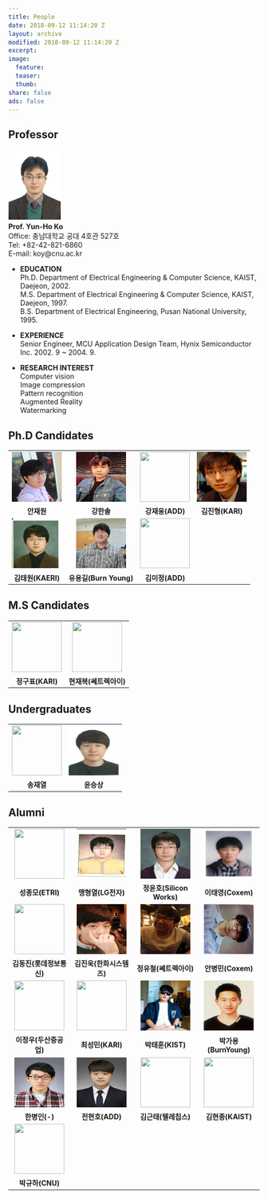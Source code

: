 ```yaml
---
title: People
date: 2018-09-12 11:14:20 Z
layout: archive
modified: 2018-09-12 11:14:20 Z
excerpt: 
image:
  feature: 
  teaser:
  thumb:
share: false
ads: false
---
```


## Professor
<!-- <table class="tbTy11" bordercolor="#FFFFFF" cellspacing="0" cellpadding="0" border="0">
    <tbody>
        <tr>
            <td height="150" rowspan="4" width="100"><img alt="고윤호 교수님 사진입니다." src="../images/professor.png" /></td>
            <td rowspan="4">
            <div align="center"><strong>Prof. Yun-Ho Ko</strong> </div>
            </td>
        </tr>
    </tbody>
</table> -->
<img alt="고윤호 교수님 사진입니다." src="../images/professor.png"/>
<br>
<strong>Prof. Yun-Ho Ko</strong><br>
Office: 충남대학교 공대 4호관 527호<br>
Tel: +82-42-821-6860<br>
E-mail: koy@cnu.ac.kr

* **EDUCATION**  
  Ph.D. Department of Electrical Engineering & Computer Science, KAIST, Daejeon, 2002.  
  M.S. Department of Electrical Engineering & Computer Science, KAIST, Daejeon, 1997.  
  B.S. Department of Electrical Engineering, Pusan National University, 1995.

* **EXPERIENCE**  
  Senior Engineer, MCU Application Design Team, Hynix Semiconductor Inc. 2002. 9 ~ 2004. 9.

* **RESEARCH INTEREST**  
  Computer vision  
  Image compression  
  Pattern recognition  
  Augmented Reality  
  Watermarking  




<!-- |     |     |     |
|-----|-----|-----|
|<center><img src="../images/professor.png" width="100" height="100"></center> | <center>**Name**</center> | <center>**Ko, Yun-Ho**</center> | -->

## Ph.D Candidates

|     |     |     |     |
|-----|-----|-----|-----|
|<center><img src="../images/안재원.jpg" width="100" height="100"></center> | <center><img src="../images/강한솔.JPG" width="100" height="100"></center> |<center><img src="../images/bio-photo.jpg" width="100" height="100"></center>|<center><img src="../images/김진형.jpg" width="100" height="100"></center> |
|<center><strong>안재원</strong></center> | <center><strong>강한솔</strong> </center> | <center><strong>강재웅(ADD)</strong> </center> | <center><strong>김진형(KARI)</strong> </center> |
|<center><img src="../images/김태원.jpg" width="100" height="100"></center> | <center><img src="../images/유용길.jpg" width="100" height="100"></center> |<center><img src="../images/bio-photo.jpg" width="100" height="100"></center>| |
|<center><strong>김태원(KAERI)</strong></center> | <center><strong>유용길(Burn Young)</strong> </center> | <center><strong>김미정(ADD)</strong> </center> |  |


## M.S Candidates

|     |     |
|-----|-----|
|<center><img src="../images/bio-photo.jpg" width="100" height="100"></center> | <center><img src="../images/bio-photo.jpg" width="100" height="100"></center> |
|<center><strong> 정구표(KARI) </strong></center> |<center><strong> 현재복(쎄트렉아이) </strong></center> | 

## Undergraduates

|     |     |
|-----|-----|
|<center><img src="../images/bio-photo.jpg" width="100" height="100"></center> | <center><img src="../images/윤승상.png" width="100" height="100"></center> |
<center><strong> 송재열 </strong></center> |  <center><strong> 윤승상 </strong></center> |

## Alumni

|     |     |     |     |
|-----|-----|-----|-----|
|<center><img src="../images/bio-photo.jpg" width="100" height="100"></center> | <center><img src="../images/맹형열.jpg" width="100" height="100"></center> | <center><img src="../images/정윤호.jpg" width="100" height="100"></center> | <center><img src="../images/이태영.jpg" width="100" height="100"></center>|
|<center><strong>성종모(ETRI)</strong></center> | <center><strong>맹형열(LG전자)</strong></center> | <center><strong>정윤호(Silicon Works)</strong></center> | <center><strong>이태영(Coxem)</strong></center>|
|<center><img src="../images/bio-photo.jpg" width="100" height="100"></center> | <center><img src="../images/김진욱.jpg" width="100" height="100"></center> | <center><img src="../images/정유철.jpg" width="100" height="100"></center> | <center><img src="../images/안병민.JPG" width="100" height="100"></center>|
|<center><strong>김동진(롯데정보통신)</strong></center> | <center><strong>김진욱(한화시스템즈)</strong></center> | <center><strong>정유철(쎄트렉아이)</strong></center> | <center><strong>안병민(Coxem)</strong></center>|
|<center><img src="../images/bio-photo.jpg" width="100" height="100"></center> | <center><img src="../images/bio-photo.jpg" width="100" height="100"></center> | <center><img src="../images/박태훈.png" width="100" height="100"></center> | <center><img src="../images/박가용.png" width="100" height="100"></center>|
|<center><strong>이정우(두산중공업)</strong></center> | <center><strong>최성민(KARI)</strong></center> | <center><strong>박태훈(KIST)</strong></center> | <center><strong>박가용(BurnYoung)</strong></center>|
|<center><img src="../images/한병인.jpg" width="100" height="100"></center> | <center><img src="../images/전현호.jpg" width="100" height="100"></center> | <center><img src="../images/bio-photo.jpg" width="100" height="100"></center>|<center><img src="../images/bio-photo.jpg" width="100" height="100"></center>|
<center><strong>한병인(-)</strong></center> | <center><strong>전현호(ADD)</strong></center> | <center><strong>김근태(텔레칩스)</strong></center>|<center><strong>김현종(KAIST)</strong></center> |
|<center><img src="../images/bio-photo.jpg" width="100" height="100"></center> | | ||
<center><strong>박규하(CNU)</strong></center> |  | | |
